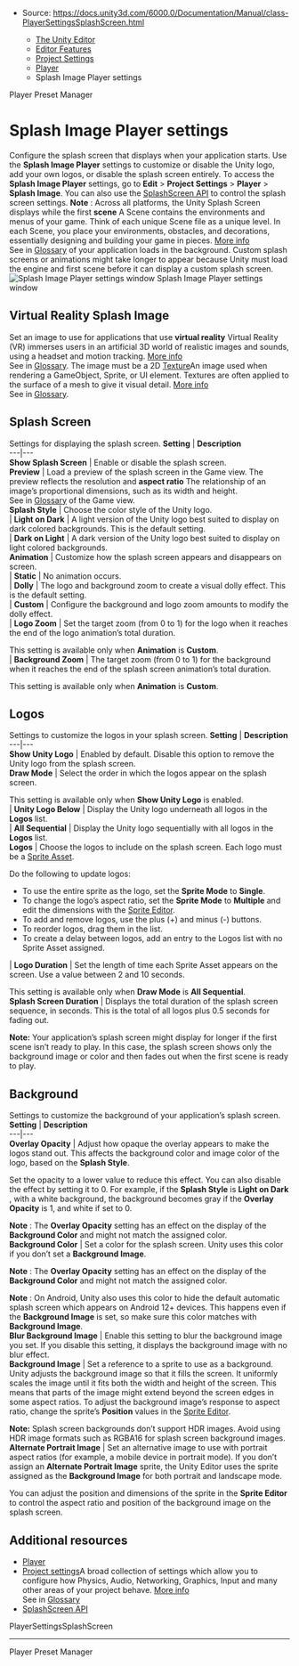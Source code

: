 * Source: https://docs.unity3d.com/6000.0/Documentation/Manual/class-PlayerSettingsSplashScreen.html

  * [The Unity Editor](https://docs.unity3d.com/6000.0/Documentation/Manual/unity-editor.html)
  * [Editor Features](https://docs.unity3d.com/6000.0/Documentation/Manual/EditorFeatures.html)
  * [Project Settings](https://docs.unity3d.com/6000.0/Documentation/Manual/comp-ManagerGroup.html)
  * [Player](https://docs.unity3d.com/6000.0/Documentation/Manual/class-PlayerSettings.html)
  * Splash Image Player settings


[](https://docs.unity3d.com/6000.0/Documentation/Manual/class-PlayerSettings.html)
Player
[](https://docs.unity3d.com/6000.0/Documentation/Manual/class-PresetManager.html)
Preset Manager
# Splash Image Player settings
Configure the splash screen that displays when your application starts.
Use the **Splash Image Player** settings to customize or disable the Unity logo, add your own logos, or disable the splash screen entirely.
To access the **Splash Image Player** settings, go to **Edit** > **Project Settings** > **Player** > **Splash Image**. You can also use the [SplashScreen API](https://docs.unity3d.com/6000.0/Documentation/ScriptReference/PlayerSettings.SplashScreen.html) to control the splash screen settings.
**Note** : Across all platforms, the Unity Splash Screen displays while the first **scene** A Scene contains the environments and menus of your game. Think of each unique Scene file as a unique level. In each Scene, you place your environments, obstacles, and decorations, essentially designing and building your game in pieces. [More info](https://docs.unity3d.com/6000.0/Documentation/Manual/CreatingScenes.html)  
See in [Glossary](https://docs.unity3d.com/6000.0/Documentation/Manual/Glossary.html#Scene) of your application loads in the background. Custom splash screens or animations might take longer to appear because Unity must load the engine and first scene before it can display a custom splash screen.
![Splash Image Player settings window](https://docs.unity3d.com/6000.0/Documentation/uploads/Main/player-settings-splash-image.png) Splash Image Player settings window
## Virtual Reality Splash Image
Set an image to use for applications that use **virtual reality** Virtual Reality (VR) immerses users in an artificial 3D world of realistic images and sounds, using a headset and motion tracking. [More info](https://docs.unity3d.com/6000.0/Documentation/Manual/VROverview.html)  
See in [Glossary](https://docs.unity3d.com/6000.0/Documentation/Manual/Glossary.html#VirtualReality). The image must be a 2D [Texture](https://docs.unity3d.com/6000.0/Documentation/Manual/Textures.html)An image used when rendering a GameObject, Sprite, or UI element. Textures are often applied to the surface of a mesh to give it visual detail. [More info](https://docs.unity3d.com/6000.0/Documentation/Manual/class-TextureImporter.html)  
See in [Glossary](https://docs.unity3d.com/6000.0/Documentation/Manual/Glossary.html#texture).
## Splash Screen
Settings for displaying the splash screen.
**Setting** | **Description**  
---|---  
**Show Splash Screen** | Enable or disable the splash screen.  
**Preview** | Load a preview of the splash screen in the Game view. The preview reflects the resolution and **aspect ratio** The relationship of an image’s proportional dimensions, such as its width and height.  
See in [Glossary](https://docs.unity3d.com/6000.0/Documentation/Manual/Glossary.html#AspectRatio) of the Game view.  
**Splash Style** | Choose the color style of the Unity logo.  
| **Light on Dark** | A light version of the Unity logo best suited to display on dark colored backgrounds. This is the default setting.  
| **Dark on Light** | A dark version of the Unity logo best suited to display on light colored backgrounds.  
**Animation** | Customize how the splash screen appears and disappears on screen.  
| **Static** | No animation occurs.  
| **Dolly** | The logo and background zoom to create a visual dolly effect. This is the default setting.  
| **Custom** | Configure the background and logo zoom amounts to modify the dolly effect.  
| **Logo Zoom** | Set the target zoom (from 0 to 1) for the logo when it reaches the end of the logo animation’s total duration.   
  
This setting is available only when **Animation** is **Custom**.  
| **Background Zoom** | The target zoom (from 0 to 1) for the background when it reaches the end of the splash screen animation’s total duration.   
  
This setting is available only when **Animation** is **Custom**.  
## Logos
Settings to customize the logos in your splash screen.
**Setting** | **Description**  
---|---  
**Show Unity Logo** | Enabled by default. Disable this option to remove the Unity logo from the splash screen.  
**Draw Mode** | Select the order in which the logos appear on the splash screen.   
  
This setting is available only when **Show Unity Logo** is enabled.  
| **Unity Logo Below** | Display the Unity logo underneath all logos in the **Logos** list.  
| **All Sequential** | Display the Unity logo sequentially with all logos in the **Logos** list.  
**Logos** | Choose the logos to include on the splash screen. Each logo must be a [Sprite Asset](https://docs.unity3d.com/6000.0/Documentation/Manual/sprite/sprite-landing.html).   
  
Do the following to update logos: 
  * To use the entire sprite as the logo, set the **Sprite Mode** to **Single**.
  * To change the logo’s aspect ratio, set the **Sprite Mode** to **Multiple** and edit the dimensions with the [Sprite Editor](https://docs.unity3d.com/6000.0/Documentation/Manual/urp/2D/sprite/sprite-editor/sprite-editor-landing).
  * To add and remove logos, use the plus (+) and minus (-) buttons.
  * To reorder logos, drag them in the list.
  * To create a delay between logos, add an entry to the Logos list with no Sprite Asset assigned.

  
| **Logo Duration** | Set the length of time each Sprite Asset appears on the screen. Use a value between 2 and 10 seconds.   
  
This setting is available only when **Draw Mode** is **All Sequential**.  
**Splash Screen Duration** | Displays the total duration of the splash screen sequence, in seconds. This is the total of all logos plus 0.5 seconds for fading out.   
  
**Note:** Your application’s splash screen might display for longer if the first scene isn’t ready to play. In this case, the splash screen shows only the background image or color and then fades out when the first scene is ready to play.  
## Background
Settings to customize the background of your application’s splash screen.
**Setting** | **Description**  
---|---  
**Overlay Opacity** | Adjust how opaque the overlay appears to make the logos stand out. This affects the background color and image color of the logo, based on the **Splash Style**.  
  
Set the opacity to a lower value to reduce this effect. You can also disable the effect by setting it to 0. For example, if the **Splash Style** is **Light on Dark** , with a white background, the background becomes gray if the **Overlay Opacity** is 1, and white if set to 0.  
  
**Note** : The **Overlay Opacity** setting has an effect on the display of the **Background Color** and might not match the assigned color.  
**Background Color** | Set a color for the splash screen. Unity uses this color if you don’t set a **Background Image**.  
  
**Note** : The **Overlay Opacity** setting has an effect on the display of the **Background Color** and might not match the assigned color.  
  
**Note** : On Android, Unity also uses this color to hide the default automatic splash screen which appears on Android 12+ devices. This happens even if the **Background Image** is set, so make sure this color matches with **Background Image**.  
**Blur Background Image** | Enable this setting to blur the background image you set. If you disable this setting, it displays the background image with no blur effect.  
**Background Image** | Set a reference to a sprite to use as a background. Unity adjusts the background image so that it fills the screen. It uniformly scales the image until it fits both the width and height of the screen. This means that parts of the image might extend beyond the screen edges in some aspect ratios. To adjust the background image’s response to aspect ratio, change the sprite’s **Position** values in the [Sprite Editor](https://docs.unity3d.com/6000.0/Documentation/Manual/sprite/sprite-editor/sprite-editor-landing.html).   
  
**Note:** Splash screen backgrounds don’t support HDR images. Avoid using HDR image formats such as RGBA16 for splash screen background images.  
**Alternate Portrait Image** | Set an alternative image to use with portrait aspect ratios (for example, a mobile device in portrait mode). If you don’t assign an **Alternate Portrait Image** sprite, the Unity Editor uses the sprite assigned as the **Background Image** for both portrait and landscape mode.  
  
You can adjust the position and dimensions of the sprite in the **Sprite Editor** to control the aspect ratio and position of the background image on the splash screen.  
## Additional resources
  * [Player](https://docs.unity3d.com/6000.0/Documentation/Manual/class-PlayerSettings.html)
  * [Project settings](https://docs.unity3d.com/6000.0/Documentation/Manual/comp-ManagerGroup.html)A broad collection of settings which allow you to configure how Physics, Audio, Networking, Graphics, Input and many other areas of your project behave. [More info](https://docs.unity3d.com/6000.0/Documentation/Manual/comp-ManagerGroup.html)  
See in [Glossary](https://docs.unity3d.com/6000.0/Documentation/Manual/Glossary.html#ProjectSettings)
  * [SplashScreen API](https://docs.unity3d.com/6000.0/Documentation/ScriptReference/PlayerSettings.SplashScreen.html)


PlayerSettingsSplashScreen
* * *
[](https://docs.unity3d.com/6000.0/Documentation/Manual/class-PlayerSettings.html)
Player
[](https://docs.unity3d.com/6000.0/Documentation/Manual/class-PresetManager.html)
Preset Manager
